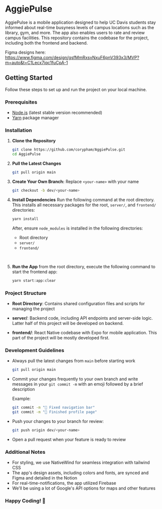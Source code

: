 # AggiePulse

AggiePulse is a mobile application designed to help UC Davis students stay informed about real-time busyness levels of campus locations such as the library, gym, and more. The app also enables users to rate and review campus facilities. This repository contains the codebase for the project, including both the frontend and backend.

Figma designs here: https://www.figma.com/design/gsfMmRxsvNxuF6pnV393x3/MVP?m=auto&t=C1Lecx7iqc1fuCpA-1

## Getting Started

Follow these steps to set up and run the project on your local machine.
 
### Prerequisites

- [Node.js](https://nodejs.org/) (latest stable version recommended)
- [Yarn](https://classic.yarnpkg.com/lang/en/docs/install/) package manager

### Installation

1. **Clone the Repository**

   ```bash
   git clone https://github.com/corypham/AggiePulse.git
   cd AggiePulse
   ```

2. **Pull the Latest Changes**

   ```bash
   git pull origin main
   ```

3. **Create Your Own Branch:** Replace `<your-name>` with your name

   ```bash
   git checkout -b dev/<your-name>
   ```

4. **Install Dependencies** Run the following command at the root directory. This installs all necessary packages for the root, `server/`, and `frontend/` directories:

   ```bash
   yarn install
   ```

   After, ensure `node_modules` is installed in the following directories:

   - Root directory
   - `server/`
   - `frontend/`
   <p>&nbsp;</p>

5. **Run the App** from the root directory, execute the following command to start the frontend app:

   ```bash
   yarn start:app:clear
   ```

### Project Structure

- **Root Directory**: Contains shared configuration files and scripts for managing the project

- **server/**: Backend code, including API endpoints and server-side logic. Latter half of this project will be developed on backend.

- **frontend/**: React Native codebase with Expo for mobile application. This part of the project will be mostly developed first.

### Development Guidelines

- Always pull the latest changes from `main` before starting work

  ```bash
  git pull origin main
  ```

- Commit your changes frequently to your own branch and write messages in your `git commit -m` with an emoji followed by a brief description

  Example:

  ```bash
  git commit -m "🧭 Fixed navigation bar"
  git commit -m "💫 Finished profile page"
  ```

- Push your changes to your branch for review:

  ```bash
  git push origin dev/<your-name>
  ```

- Open a pull request when your feature is ready to review

### Additional Notes

- For styling, we use NativeWind for seamless integration with tailwind CSS
- The app's design assets, including colors and fonts, are synced and Figma and detailed in the Notion
- For real-time-notifications, the app utilized Firebase
- We'll be using a lot of Google's API options for maps and other features

### **Happy Coding! 🚀**
